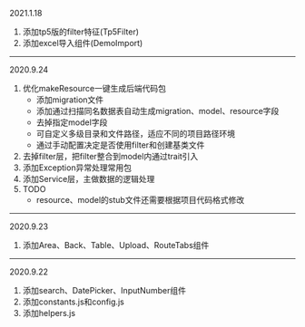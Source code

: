 2021.1.18
1. 添加tp5版的filter特征(Tp5Filter)
2. 添加excel导入组件(DemoImport)
---
2020.9.24
1. 优化makeResource一键生成后端代码包
   * 添加migration文件
   * 添加通过扫描同名数据表自动生成migration、model、resource字段
   * 去掉指定model字段
   * 可自定义多级目录和文件路径，适应不同的项目路径环境
   * 通过手动配置决定是否使用filter和创建基类文件
2. 去掉filter层，把filter整合到model内通过trait引入
3. 添加Exception异常处理常用包
4. 添加Service层，主做数据的逻辑处理
5. TODO 
   * resource、model的stub文件还需要根据项目代码格式修改
---
2020.9.23
1. 添加Area、Back、Table、Upload、RouteTabs组件
---
2020.9.22
1. 添加search、DatePicker、InputNumber组件
2. 添加constants.js和config.js
3. 添加helpers.js
